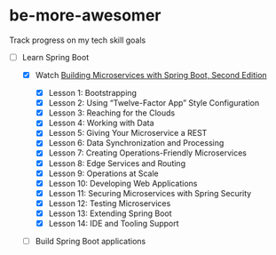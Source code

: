 # be-more-awesomer
Track progress on my tech skill goals

- [ ] Learn Spring Boot
  - [x] Watch [Building Microservices with Spring Boot, Second Edition](https://www.safaribooksonline.com/library/view/building-microservices-with/9780134678658/BMSB_05_00.html) 
    - [x] Lesson 1: Bootstrapping
    - [x] Lesson 2: Using “Twelve-Factor App” Style Configuration
    - [x] Lesson 3: Reaching for the Clouds
    - [x] Lesson 4: Working with Data
    - [x] Lesson 5: Giving Your Microservice a REST
    - [x] Lesson 6: Data Synchronization and Processing
    - [x] Lesson 7: Creating Operations-Friendly Microservices
    - [x] Lesson 8: Edge Services and Routing
    - [x] Lesson 9: Operations at Scale
    - [x] Lesson 10: Developing Web Applications
    - [x] Lesson 11: Securing Microservices with Spring Security
    - [x] Lesson 12: Testing Microservices
    - [x] Lesson 13: Extending Spring Boot
    - [x] Lesson 14: IDE and Tooling Support

  - [ ] Build Spring Boot applications
  

